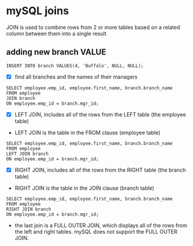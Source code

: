 # mySQL joins

<p>JOIN is used to combine rows from 2 or more tables based on a related column between them into a single result</p>

## adding new branch VALUE

```
INSERT INTO branch VALUES(4, 'Buffalo', NULL, NULL);
```

- [x] find all branches and the names of their managers

```
SELECT employee.emp_id, employee.first_name, branch.branch_name
FROM employee
JOIN branch
ON employee.emp_id = branch.mgr_id;
```

- [x] LEFT JOIN, includes all of the rows from the LEFT table (the employee table)
- LEFT JOIN is the table in the FROM clause (employee table)

```
SELECT employee.emp_id, employee.first_name, branch.branch_name
FROM employee
LEFT JOIN branch
ON employee.emp_id = branch.mgr_id;
```

- [x] RIGHT JOIN, includes all of the rows from the RIGHT table (the branch table)
- RIGHT JOIN is the table in the JOIN clause (branch table)

```
SELECT employee.emp_id, employee.first_name, branch.branch_name
FROM employee
RIGHT JOIN branch
ON employee.emp_id = branch.mgr_id;
```

- the last join is a FULL OUTER JOIN, which displays all of the rows from the left and right tables. mySQL does not support the FULL OUTER JOIN.

